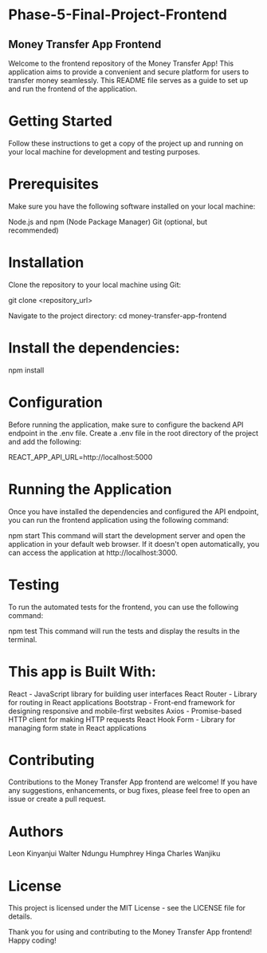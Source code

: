 # Phase-5-Final-Project-Frontend

## Money Transfer App Frontend
Welcome to the frontend repository of the Money Transfer App! This application aims to provide a convenient and secure platform for users to transfer money seamlessly. This README file serves as a guide to set up and run the frontend of the application.

# Getting Started
Follow these instructions to get a copy of the project up and running on your local machine for development and testing purposes.

# Prerequisites
Make sure you have the following software installed on your local machine:

Node.js and npm (Node Package Manager)
Git (optional, but recommended)
# Installation
Clone the repository to your local machine using Git:
<!-- bash -->

git clone <repository_url>

Navigate to the project directory:
cd money-transfer-app-frontend

# Install the dependencies:

npm install

# Configuration
Before running the application, make sure to configure the backend API endpoint in the .env file. Create a .env file in the root directory of the project and add the following:


REACT_APP_API_URL=http://localhost:5000


# Running the Application
Once you have installed the dependencies and configured the API endpoint, you can run the frontend application using the following command:

npm start
This command will start the development server and open the application in your default web browser. If it doesn't open automatically, you can access the application at http://localhost:3000.

# Testing
To run the automated tests for the frontend, you can use the following command:

npm test
This command will run the tests and display the results in the terminal.

# This app is Built With:
React - JavaScript library for building user interfaces
React Router - Library for routing in React applications
Bootstrap - Front-end framework for designing responsive and mobile-first websites
Axios - Promise-based HTTP client for making HTTP requests
React Hook Form - Library for managing form state in React applications

# Contributing
Contributions to the Money Transfer App frontend are welcome! If you have any suggestions, enhancements, or bug fixes, please feel free to open an issue or create a pull request.

# Authors
Leon Kinyanjui
Walter Ndungu
Humphrey Hinga
Charles Wanjiku

# License
This project is licensed under the MIT License - see the LICENSE file for details.


Thank you for using and contributing to the Money Transfer App frontend! Happy coding!
